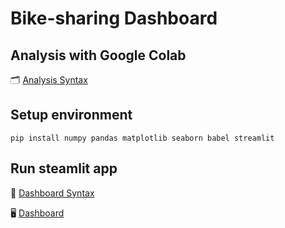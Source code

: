 # Bike-sharing Dashboard
## Analysis with Google Colab
:card_index_dividers: [Analysis Syntax](https://github.com/nisrinakamilaa/dashboard-dicoding/blob/main/notebook.ipynb)

## Setup environment
```
pip install numpy pandas matplotlib seaborn babel streamlit
```

## Run steamlit app
:link: [Dashboard Syntax](https://github.com/nisrinakamilaa/dashboard-dicoding/blob/main/dashboard/dashboard.py)

:desktop_computer: [Dashboard](https://dashboard-dicoding-g9v4w3kkl2ufvx2tu5az4k.streamlit.app/)
